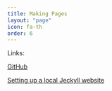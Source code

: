 ```yaml
---
title: Making Pages
layout: "page"
icon: fa-th
order: 6
---
```


Links:

[GitHub](https://github.com)

[Setting up a local Jeckyll website](https://help.github.com/en/articles/setting-up-your-github-pages-site-locally-with-jekyll#step-4-build-your-local-jekyll-site)


